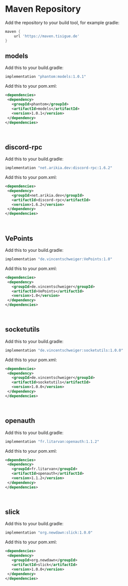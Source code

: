 # Maven Repository
Add the repository to your build tool, for example gradle:
```groovy
maven {
	url 'https://maven.tisigue.de'
}
```
## models
Add this to your build.gradle:
```groovy
implementation "phantom:models:1.0.1"
```

Add this to your pom.xml:
```xml
<dependencies>
 <dependency>
   <groupId>phantom</groupId>
   <artifactId>models</artifactId>
   <version>1.0.1</version>
 </dependency>
</dependencies>
```

<br>

## discord-rpc
Add this to your build.gradle:
```groovy
implementation "net.arikia.dev:discord-rpc:1.6.2"
```

Add this to your pom.xml:
```xml
<dependencies>
 <dependency>
   <groupId>net.arikia.dev</groupId>
   <artifactId>discord-rpc</artifactId>
   <version>1.6.2</version>
 </dependency>
</dependencies>
```

<br>

## VePoints
Add this to your build.gradle:
```groovy
implementation "de.vincentschweiger:VePoints:1.0"
```

Add this to your pom.xml:
```xml
<dependencies>
 <dependency>
   <groupId>de.vincentschweiger</groupId>
   <artifactId>VePoints</artifactId>
   <version>1.0</version>
 </dependency>
</dependencies>
```

<br>

## socketutils
Add this to your build.gradle:
```groovy
implementation "de.vincentschweiger:socketutils:1.0.0"
```

Add this to your pom.xml:
```xml
<dependencies>
 <dependency>
   <groupId>de.vincentschweiger</groupId>
   <artifactId>socketutils</artifactId>
   <version>1.0.0</version>
 </dependency>
</dependencies>
```

<br>

## openauth
Add this to your build.gradle:
```groovy
implementation "fr.litarvan:openauth:1.1.2"
```

Add this to your pom.xml:
```xml
<dependencies>
 <dependency>
   <groupId>fr.litarvan</groupId>
   <artifactId>openauth</artifactId>
   <version>1.1.2</version>
 </dependency>
</dependencies>
```

<br>

## slick
Add this to your build.gradle:
```groovy
implementation "org.newdawn:slick:1.0.0"
```

Add this to your pom.xml:
```xml
<dependencies>
 <dependency>
   <groupId>org.newdawn</groupId>
   <artifactId>slick</artifactId>
   <version>1.0.0</version>
 </dependency>
</dependencies>
```

<br>

